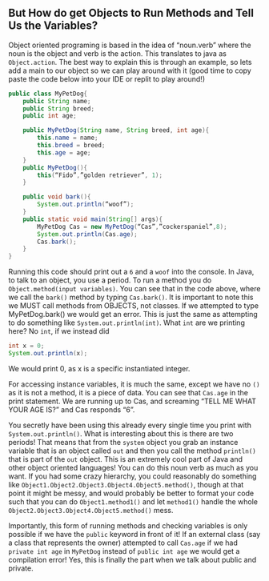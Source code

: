 ## But How do get Objects to Run Methods and Tell Us the Variables?

Object oriented programing is based in the idea of “noun.verb” where the noun is the object and verb is the action. This translates to java as `Object.action`. The best way to explain this is through an example, so lets add a main to our object so we can play around with it (good time to copy paste the code below into your IDE or replit to play around!)

```java
public class MyPetDog{
    public String name;
    public String breed;
    public int age;

    public MyPetDog(String name, String breed, int age){
        this.name = name;
        this.breed = breed;
        this.age = age;
    }
    public MyPetDog(){
        this(“Fido”,”golden retriever”, 1);
    }

    public void bark(){
        System.out.println(“woof”);
    }
    public static void main(String[] args){
        MyPetDog Cas = new MyPetDog(“Cas”,”cockerspaniel”,8);
        System.out.println(Cas.age);
        Cas.bark();
    }
}
```
Running this code should print out a `6` and a `woof` into the console. In Java, to talk to an object, you use a period. To run a method you do `Object.method(input variables)`. You can see that in the code above, where we call the `bark()` method by typing `Cas.bark()`. It is important to note this we MUST call methods from OBJECTS, not classes. If we attempted to type MyPetDog.bark() we would get an error. This is just the same as attempting to do something like `System.out.println(int)`. What `int` are we printing here? No `int`, if we instead did
```java
int x = 0;
System.out.println(x);
```
We would print 0, as x is a specific instantiated integer.

For accessing instance variables, it is much the same, except we have no `()` as it is not a method, it is a piece of data. You can see that `Cas.age` in the print statement. We are running up to Cas, and screaming “TELL ME WHAT YOUR AGE IS?” and Cas responds “6”.

You secretly have been using this already every single time you print with `System.out.println()`. What is interesting about this is there are two periods! That means that from the `system` object you grab an instance variable that is an object called `out` and then you call the method `println()` that is part of the `out` object. This is an extremely cool part of Java and other object oriented languages! You can do this noun verb as much as you want. If you had some crazy hierarchy, you could reasonably do something like `Object1.Object2.Object3.Object4.Object5.method()`, though at that point it might be messy, and would probably be better to format your code such that you can do `Object1.method1()` and let `method1()` handle the whole `Object2.Object3.Object4.Object5.method()` mess.

Importantly, this form of running methods and checking variables is only possible if we have the `public` keyword in front of it! If an external class (say a class that represents the owner) attempted to call `Cas.age` if we had `private int age` in `MyPetDog` instead of `public int age` we would get a compilation error! Yes, this is finally the part when we talk about public and private.
